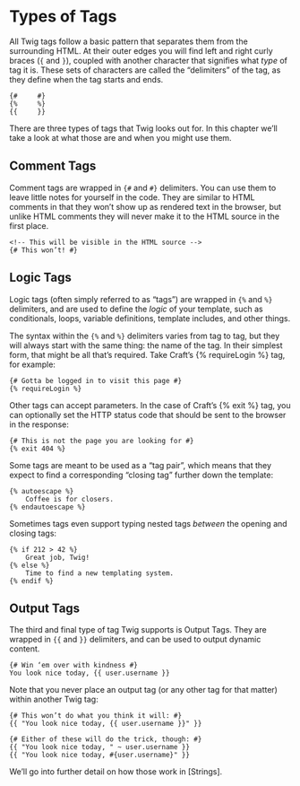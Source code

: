 # Types of Tags

All Twig tags follow a basic pattern that separates them from the surrounding HTML. At their outer edges you will find left and right curly braces (`{` and `}`), coupled with another character that signifies what _type_ of tag it is. These sets of characters are called the “delimiters” of the tag, as they define when the tag starts and ends.

```jinja
{#     #}
{%     %}
{{     }}
```

There are three types of tags that Twig looks out for. In this chapter we’ll take a look at what those are and when you might use them.

## Comment Tags

Comment tags are wrapped in `{#` and `#}` delimiters. You can use them to leave little notes for yourself in the code. They are similar to HTML comments in that they won’t show up as rendered text in the browser, but unlike HTML comments they will never make it to the HTML source in the first place.

```jinja
<!-- This will be visible in the HTML source -->
{# This won’t! #}
```

## Logic Tags

Logic tags (often simply referred to as “tags”) are wrapped in `{%` and `%}` delimiters, and are used to define the _logic_ of your template, such as conditionals, loops, variable definitions, template includes, and other things.

The syntax within the `{%` and `%}` delimiters varies from tag to tag, but they will always start with the same thing: the name of the tag. In their simplest form, that might be all that’s required. Take Craft’s {% requireLogin %} tag, for example:

```jinja
{# Gotta be logged in to visit this page #}
{% requireLogin %}
```

Other tags can accept parameters. In the case of Craft’s {% exit %} tag, you can optionally set the HTTP status code that should be sent to the browser in the response:

```jinja
{# This is not the page you are looking for #}
{% exit 404 %}
```

Some tags are meant to be used as a “tag pair”, which means that they expect to find a corresponding “closing tag” further down the template:

```jinja
{% autoescape %}
    Coffee is for closers.
{% endautoescape %}
```

Sometimes tags even support typing nested tags _between_ the opening and closing tags:

```jinja
{% if 212 > 42 %}
    Great job, Twig!
{% else %}
    Time to find a new templating system.
{% endif %}
```

## Output Tags

The third and final type of tag Twig supports is Output Tags. They are wrapped in `{{` and `}}` delimiters, and can be used to output dynamic content.

```jinja
{# Win ‘em over with kindness #}
You look nice today, {{ user.username }}
```

Note that you never place an output tag (or any other tag for that matter) within another Twig tag:

```jinja
{# This won’t do what you think it will: #}
{{ "You look nice today, {{ user.username }}" }}

{# Either of these will do the trick, though: #}
{{ "You look nice today, " ~ user.username }}
{{ "You look nice today, #{user.username}" }}
```

We’ll go into further detail on how those work in [Strings].